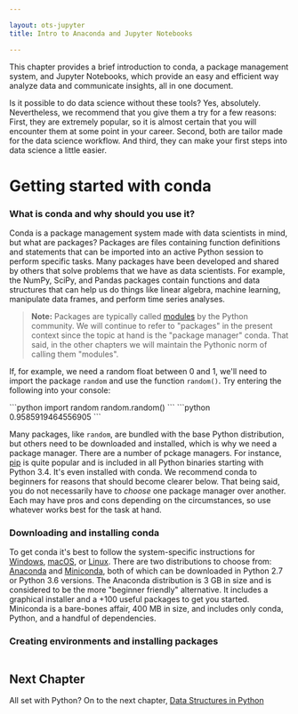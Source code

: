 ```yaml
---

layout: ots-jupyter
title: Intro to Anaconda and Jupyter Notebooks

---
```


This chapter provides a brief introduction to conda, a package management system, and Jupyter Notebooks, which provide an easy and efficient way analyze data and communicate insights, all in one document.

Is it possible to do data science without these tools? Yes, absolutely. Nevertheless, we recommend that you give them a try for a few reasons: First, they are extremely popular, so it is almost certain that you will encounter them at some point in your career. Second, both are tailor made for the data science workflow. And third, they can make your first steps into data science a little easier.  

# Getting started with conda

### What is conda and why should you use it?

Conda is a package management system made with data scientists in mind, but what are packages? Packages are files containing function definitions and statements that can be imported into an active Python session to perform specific tasks. Many packages have been developed and shared by others that solve problems that we have as data scientists. For example, the NumPy, SciPy, and Pandas packages contain functions and data structures that can help us do things like linear algebra, machine learning, manipulate data frames, and perform time series analyses.

>__Note:__ Packages are typically called [modules](https://docs.python.org/3/tutorial/modules.html) by the Python community. We will continue to refer to "packages" in the present context since the topic at hand is the "package manager" conda. That said, in the other chapters we will maintain the Pythonic norm of calling them "modules".
 
If, for example, we need a random float between 0 and 1, we'll need to import the package `random` and use the function `random()`. Try entering the following into your console:

<div class = 'jupyter'>
```python
import random
random.random()
```
```python
0.9585919464556905
```
</div>

Many packages, like `random`, are bundled with the base Python distribution, but others need to be downloaded and installed, which is why we need a package manager. There are a number of pckage managers. For instance, [pip](https://pypi.org/project/pip/) is quite popular and is included in all Python binaries starting with Python 3.4. It's even installed with conda. We recommend conda to beginners for reasons that should become clearer below. That being said, you do not necessarily have to _choose_ one package manager over another. Each may have pros and cons depending on the circumstances, so use whatever works best for the task at hand.

### Downloading and installing conda

To get conda it's best to follow the system-specific instructions for [Windows](https://conda.io/docs/user-guide/install/windows.html), [macOS](https://conda.io/docs/user-guide/install/macos.html), or [Linux](https://conda.io/docs/user-guide/install/linux.html). There are two distributions to choose from: [Anaconda](https://www.anaconda.com/download) and [Miniconda](https://conda.io/miniconda.html), both of which can be downloaded in Python 2.7 or Python 3.6 versions. The Anaconda distribution is 3 GB in size and is considered to be the more "beginner friendly" alternative. It includes a graphical installer and a +100 useful packages to get you started. Miniconda is a bare-bones affair, 400 MB in size, and includes only conda, Python, and a handful of dependencies.      

### Creating environments and installing packages
![]()

## Next Chapter

All set with Python? On to the next chapter, [Data Structures in Python](data.html)
